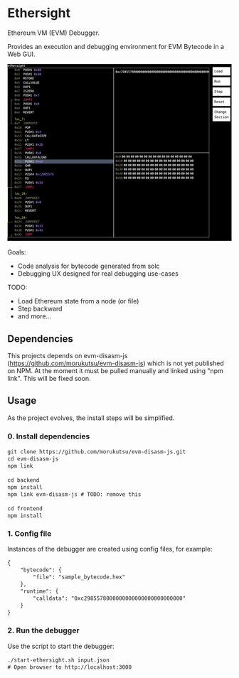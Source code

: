 # Ethersight

Ethereum VM (EVM) Debugger.

Provides an execution and debugging environment for EVM Bytecode in a Web GUI.

![Ethersight UI](docs/screenshot_1.png)

Goals:

-   Code analysis for bytecode generated from solc
-   Debugging UX designed for real debugging use-cases

TODO:

-   Load Ethereum state from a node (or file)
-   Step backward
-   and more...

## Dependencies

This projects depends on evm-disasm-js (https://github.com/morukutsu/evm-disasm-js) which is not yet published on NPM. At the moment it must be pulled manually and linked using "npm link". This will be fixed soon.

## Usage

As the project evolves, the install steps will be simplified.

### 0. Install dependencies

```
git clone https://github.com/morukutsu/evm-disasm-js.git
cd evm-disasm-js
npm link

cd backend
npm install
npm link evm-disasm-js # TODO: remove this

cd frontend
npm install
```

### 1. Config file

Instances of the debugger are created using config files, for example:

```
{
    "bytecode": {
        "file": "sample_bytecode.hex"
    },
    "runtime": {
        "calldata": "0xc2985578000000000000000000000000"
    }
}
```

### 2. Run the debugger

Use the script to start the debugger:

```
./start-ethersight.sh input.json
# Open browser to http://localhost:3000
```
